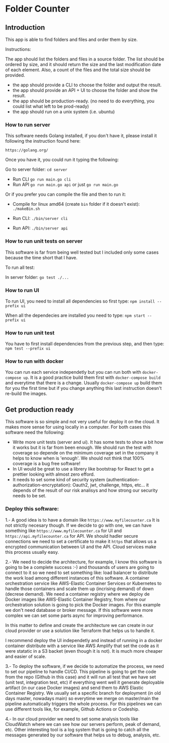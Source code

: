 # Folder Counter

## Introduction
This app is able to find folders and files and order them by size.

Instructions:

The app should list the folders and files in a source folder. The list should be ordered by size, and it should return the size and the last modification date of each element. Also, a count of the files and the total size should be provided.
- the app should provide a CLI to choose the folder and output the result.
- the app should provide an API + UI to choose the folder and show the result.
- the app should be production-ready. (no need to do everything,  you could list what left to be prod-ready)
- the app should run on a unix system (i.e. ubuntu)

### How to run server
This software needs Golang installed, if you don't have it, please install it following the instruction found here:

`https://golang.org/`

Once you have it, you could run it typing the following:

Go to server folder: `cd server`

* Run CLI `go run main.go cli`
* Run API `go run main.go api` or just `go run main.go`

Or if you prefer you can compile the file and then to run it:

* Compile for linux amd64 (create `bin` folder if it doesn't exist): `./makeBin.sh`

* Run CLI: `./bin/server cli`
* Run API: `./bin/server api`

### How to run unit tests on server
This software is far from being well tested but I included only some cases because the time short that I have.

To run all test:

In server folder: `go test ./...`

### How to run UI
To run UI, you need to install all dependencies so first type:
`npm install --prefix ui`

When all the dependecies are installed you need to type:
`npm start --prefix ui`

### How to run unit test
You have to first install dependencies from the previous step, and then type:
`npm test --prefix ui`

### How to run with docker
You can run each service independetly but you can run both with `docker-compose up`. It is a good practice build them first with `docker-compose build` and everytime that there is a change. Usually `docker-compose up` build them for you the first time but if you change anything this last instruction doesn't re-build the images.


## Get production ready

This software is so simple and not very useful for deploy it on the cloud. It makes more sense for using locally in a computer.
For both cases this software need the following:
* Write more unit tests (server and ui). It has some tests to show a bit how it works but it is far from been enough. We should
run the test with coverage so depende on the minimum coverage set in the company it helps to know when is 'enough'. We should not think that 100% coverage is a bug free software!
* In UI would be great to use a librery like bootstrap for React to get a prettier looking with almost zero efford.
* It needs to set some kind of security system (authentication-authorization-encryptation): Oauth2, jwt, challenge, https, etc... it depends of the result of our risk analisys and how strong our security needs to be set.

### Deploy this software:

1.- A good idea is to have a domain like `https://www.myfilecounter.ca` It is not strictly necesary though. If we decide
to go with one, we can have something like `https://www.myfilecounter.ca` for UI and `https://api.myfilecounter.ca` for API. We should hadler secure connections we need to set a certificate to make it `https` that allows us a encrypted communication between UI and the API. Cloud services make this process usually easy.

2.- We need to decide the architecture, for example, I know this software is going to be a complete success :-) and thousands of users are going to connect to it so we need to set something like: load balancer to distribute the work load among different instances of this software. A container orchestration service like AWS-Elastic Container Services or Kubernetes to handle those containers and scale them up (incrising demand) of down (decrese demand). We need a container registry where we deploy de Docker images like AWS-Elastic Container Registry, from where our orchestration solution is going to pick the Docker images. For this example we don't need database or broker message. If this software were more complex we can set some parts async for improving performance.

In this matter to define and create the architecture we can create in our cloud provider or use a solution like Terraform that
helps us to handle it.

I recommend deploy the UI independetly and instead of running in a docker container distribute with a service like AWS Amplify that set the code as it were statatic in a S3 backet (even though it is not). It is much more cheaper and easier of scale.

3.- To deploy the software, if we decide to automatize the process, we need to set our pipeline to handle CI/CD. This pipeline is going to get the code from the repo (Github in this case) and it will run all test that we have set (unit test, integration test, etc) if everything went well it generate deployable artifact (in our case Docker images) and send them to AWS Elastic Container Registry. We usually set a specific branch for deployment (in old days master, nowadays main) so everytime we merge on master/main the pipeline automatically triggers the whole process. For this pipelines we can use different tools like, for example, Github Actions or Codeship.

4.- In our cloud provider we need to set some analysis tools like CloudWatch where we can see how our servers perform, peak of demand, etc. Other interesting tool is a log system that is going to catch all the messages generated by our software that helps us to debug, analysis, etc.






